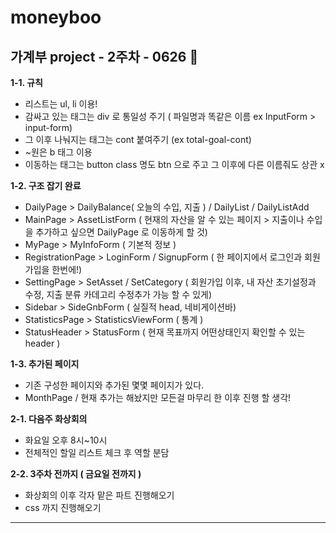# moneyboo

## 가계부 project - 2주차 - 0626 🎈

<p><strong>1-1. 규칙 </strong></p>

- 리스트는 ul, li 이용!
- 감싸고 있는 태그는 div 로 통일성 주기 ( 파일명과 똑같은 이름 ex InputForm > input-form)
- 그 이후 나눠지는 태그는 cont 붙여주기 (ex total-goal-cont)
- ~원은 b 태그 이용
- 이동하는 태그는 button class 명도 btn 으로 주고 그 이후에 다른 이름줘도 상관 x

<p><strong>1-2. 구조 잡기 완료 </strong></p>

- DailyPage > DailyBalance( 오늘의 수입, 지출 ) / DailyList / DailyListAdd
- MainPage > AssetListForm ( 현재의 자산을 알 수 있는 페이지 > 지출이나 수입을 추가하고 싶으면 DailyPage 로 이동하게 할 것)
- MyPage > MyInfoForm ( 기본적 정보 )
- RegistrationPage > LoginForm / SignupForm ( 한 페이지에서 로그인과 회원가입을 한번에!)
- SettingPage > SetAsset / SetCategory ( 회원가입 이후, 내 자산 초기설정과 수정, 지출 분류 카데고리 수정추가 가능 할 수 있게)
- Sidebar > SideGnbForm ( 실질적 head, 네비게이션바)
- StatisticsPage > StatisticsViewForm ( 통계 )
- StatusHeader > StatusForm ( 현재 목표까지 어떤상태인지 확인할 수 있는 header )

<p><strong>1-3. 추가된 페이지 </strong></p>

- 기존 구성한 페이지와 추가된 몇몇 페이지가 있다.
- MonthPage / 현재 추가는 해놨지만 모든걸 마무리 한 이후 진행 할 생각!

<p><strong>2-1. 다음주 화상회의 </strong></p>

- 화요일 오후 8시~10시
- 전체적인 할일 리스트 체크 후 역할 분담

<p><strong>2-2. 3주차 전까지 ( 금요일 전까지 ) </strong></p>

- 화상회의 이후 각자 맡은 파트 진행해오기
- css 까지 진행해오기


<hr>


